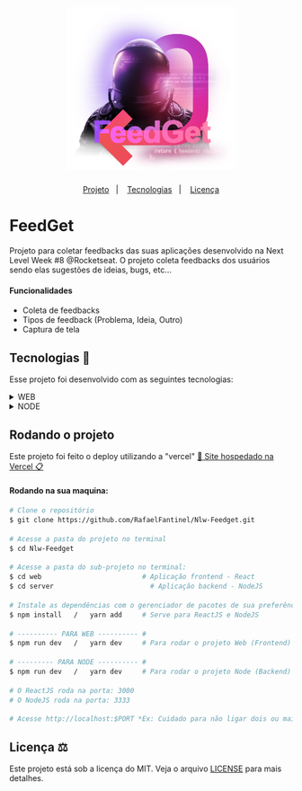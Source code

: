 <h1 align="center">
    <br>
    <img src="./logo-full.png" width="300" alt="Logo FeedGet">
</h1>
<!-- <h4 align="center">Projeto web construído durante o Next Level Week #08-Impulse com a Rocketseat/DiegoFernandes | Rodrigo Gonçalves.</h4> -->
<p align="center">
    <a href="#feedget-">Projeto</a>&nbsp;&nbsp;&nbsp;|&nbsp;&nbsp;&nbsp;
    <a href="#tecnologias-">Tecnologias</a>&nbsp;&nbsp;&nbsp;|&nbsp;&nbsp;&nbsp;
    <a href="#licença-%EF%B8%8F">Licença</a>
</p>
<!--
<p align="center">
    <a href="README.md">Inglês</a>
    ·
    <a href="README-pt.md">Português</a>
</p>
-->

# FeedGet
Projeto para coletar feedbacks das suas aplicações desenvolvido na Next Level Week #8 @Rocketseat.
O projeto coleta feedbacks dos usuários sendo elas sugestões de ideias, bugs, etc...

#### Funcionalidades
* Coleta de feedbacks
* Tipos de feedback (Problema, Ideia, Outro)
* Captura de tela

## Tecnologias 🚀
Esse projeto foi desenvolvido com as seguintes tecnologias:
<details>
    <summary>WEB</summary>
      <a href='https://reactjs.org'>React | 18.0.0</a><br>
      <a href='https://www.typescriptlang.org'>Typescript | 4.6.3</a><br>
      <a href='https://tailwindcss.com'>Tailwindcss | 3.0.24</a><br>
      <a href='https://vitejs.dev'>Vite | 2.9.5</a>
</details>
<details>
    <summary>NODE</summary>
    <a href='https://nodejs.org/pt-br'>Node | 17.7.1</a><br>
    <a href='https://www.prisma.io'>Prisma | 3.13.0</a><br>
    <a href='https://www.typescriptlang.org'>Typescript | 4.6.4</a><br>
    <a href='https://jestjs.io/pt-BR'>Jest | 28.0.3</a><br>
    <a href='https://nodemailer.com/about'>Nodemailer | 6.7.5</a>
</details>

## Rodando o projeto
  Este projeto foi feito o deploy utilizando a "vercel"
  <a href="https://nlw-feedget-rafaelfantinel.vercel.app">💬 Site hospedado na Vercel 📋</a>

#### Rodando na sua maquina:

```bash
# Clone o repositório
$ git clone https://github.com/RafaelFantinel/Nlw-Feedget.git

# Acesse a pasta do projeto no terminal
$ cd Nlw-Feedget

# Acesse a pasta do sub-projeto no terminal:
$ cd web                         # Aplicação frontend - React
$ cd server                        # Aplicação backend - NodeJS

# Instale as dependências com o gerenciador de pacotes de sua preferência
$ npm install   /   yarn add     # Serve para ReactJS e NodeJS

# ---------- PARA WEB ---------- #
$ npm run dev   /   yarn dev     # Para rodar o projeto Web (Frontend)

# --------- PARA NODE ---------- #
$ npm run dev   /   yarn dev     # Para rodar o projeto Node (Backend)

# O ReactJS roda na porta: 3000
# O NodeJS roda na porta: 3333

# Acesse http://localhost:$PORT *Ex: Cuidado para não ligar dois ou mais projetos na mesma porta, pois o servidor pode não iniciar.
```



## Licença ⚖️
Este projeto está sob a licença do MIT. Veja o arquivo [LICENSE](https://github.com/RafaelFantinel/Nlw-Feedget/new/main/LICENSE) para mais detalhes.
